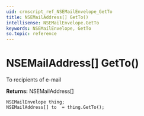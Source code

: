 ```yaml
---
uid: crmscript_ref_NSEMailEnvelope_GetTo
title: NSEMailAddress[] GetTo()
intellisense: NSEMailEnvelope.GetTo
keywords: NSEMailEnvelope, GetTo
so.topic: reference
---
```


# NSEMailAddress[] GetTo()

To recipients of e-mail

**Returns:** NSEMailAddress[]

```crmscript
NSEMailEnvelope thing;
NSEMailAddress[] to  = thing.GetTo();
```

